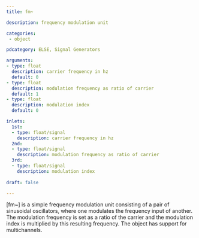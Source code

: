 ```yaml
---
title: fm~

description: frequency modulation unit

categories:
 - object

pdcategory: ELSE, Signal Generators

arguments:
- type: float
  description: carrier frequency in hz
  default: 0
- type: float
  description: modulation frequency as ratio of carrier
  default: 1
- type: float
  description: modulation index
  default: 0

inlets:
  1st:
  - type: float/signal
    description: carrier frequency in hz
  2nd:
  - type: float/signal
    description: modulation frequency as ratio of carrier
  3rd:
  - type: float/signal
    description: modulation index
    
draft: false

---
```


[fm~] is a simple frequency modulation unit consisting of a pair of sinusoidal oscillators, where one modulates the frequency input of another. The modulation frequency is set as a ratio of the carrier and the modulation index is multiplied by this resulting frequency. The object has support for multichannels.